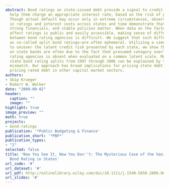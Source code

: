 ```yaml
---
abstract: Bond ratings on state-issued debt provide a signal to credit markets that
  help them charge an appropriate interest rate, based on the risk of payment default.
  Though actual default may occur only in extreme circumstances, observed differences
  in ratings and interest costs across states and time demonstrate that a sound economy,
  strong financials, and stable policies matter. When data on the factors that presumably
  affect ratings is public and easily accessible, making sense of differences of opinion
  between bond rating agencies is difficult. We suggest that such differences—observed
  as so-called split bond ratings—are often ephemeral. Utilizing a simulation method
  to uncover the latent credit risk presented by each state, we show that split ratings
  on state bonds are often due to the fact that presumed category overlap between
  rating agencies is absent when evaluated on a common latent scale. Most observed
  state bond rating splits from 1997 through 2006 can be explained by this category
  mismatch. Our approach has broad implications for pricing state debt, as well as
  pricing rated debt in other capital market sectors.
authors:
- Skip Krueger
- Robert W. Walker
date: "2009-09-02"
header:
  caption: ""
  image: ""
highlight: true
image_preview: ""
math: true
projects:
- bond-ratings
publication: '*Public Budgeting & Finance'
publication_short: '*PBF*'
publication_types:
- "2"
selected: false
title: 'Now You See It, Now You Don''t: The Mysterious Case of the Vanishing Split
  Bond Rating in States'
url_code: '#'
url_dataset: '#'
url_pdf: http://onlinelibrary.wiley.com/doi/10.1111/j.1540-5850.2009.00925.x/epdf
url_slides: '#'
---
```


